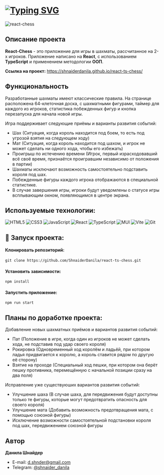 # [![Typing SVG](https://readme-typing-svg.demolab.com?font=Fira+Code&size=30&pause=1000&random=false&width=500&lines=React-Chess)](https://git.io/typing-svg)

![react-chess](https://github.com/ShnaiderDanila/react-ts-chess/assets/116545792/b74b2ecc-6747-456b-9c29-5519cc72a49d)

## Описание проекта
**React-Chess** - это приложение для игры в шахматы, рассчитанное на 2-х игроков. Приложение написано на **React**, с использованием **TypeScript** и применением методологии **ООП**.

**Ссылка на проект:**
https://shnaiderdanila.github.io/react-ts-chess/

## Функциональность
Разработанные шахматы имеют классические правила. На странице расположена 64-клеточная доска, с шахматными фигурами, таймер для каждого из игроков, статистика побежденных фигур и кнопка перезапуска для начала новой игры.

Игра поддерживает следующие приёмы и варианты развития событий:
- Шах (Ситуация, когда король находится под боем, то есть под угрозой взятия на следующем ходу)
- Мат (Ситуация, когда король находится под шахом, и игрок не может сделать ни одного хода, чтобы его избежать)
- Проигрыш по истечению времени (Игрок, первый израсходовавший всё своё время, признаётся проигравшим независимо от положения в партии)
- Шахматы исключают возможность самостоятельно подставить короля под шах.
- Побежденные фигуры каждого игрока отображаются в специальной статистике.
- В случае завершения игры, игроки будут уведомлены о статусе игры всплывающим окном, появляющимся в центре экрана.

## Используемые технологии:
![HTML5](https://img.shields.io/badge/html5-%23E34F26.svg?style=for-the-badge&logo=html5&logoColor=white) 
![CSS3](https://img.shields.io/badge/css3-%231572B6.svg?style=for-the-badge&logo=css3&logoColor=white)
![JavaScript](https://img.shields.io/badge/javascript-%23323330.svg?style=for-the-badge&logo=javascript&logoColor=%23F7DF1E)
![React](https://img.shields.io/badge/react-%2320232a.svg?style=for-the-badge&logo=react&logoColor=%2361DAFB)
![TypeScript](https://img.shields.io/badge/typescript-%23007ACC.svg?style=for-the-badge&logo=typescript&logoColor=white)
![MUI](https://img.shields.io/badge/MUI-%230081CB.svg?style=for-the-badge&logo=mui&logoColor=white)
![Vite](https://img.shields.io/badge/vite-%23646CFF.svg?style=for-the-badge&logo=vite&logoColor=white)
![Git](https://img.shields.io/badge/git-%23F05033.svg?style=for-the-badge&logo=git&logoColor=white)

## 🚀 Запуск проекта:

#### Клонировать репозиторий:
```
git clone https://github.com/ShnaiderDanila/react-ts-chess.git
```
#### Установить зависимости:
```
npm install
```
#### Запустить приложение:
```
npm run start
```

## Планы по доработке проекта:
Добавление новых шахматных приёмов и вариантов развития событий:
- Пат (Положение в игре, когда один из игроков не может сделать хода, не подставив под удар своего короля)
- Рокировка (Одновременный ход королём и ладьёй, при котором ладья придвигается к королю, а король ставится рядом по другую её сторону)
- Взятие на проходе (Специальный ход пешки, при котором она берёт пешку противника, перемещённую с начальной позиции сразу на два поля)

Исправление уже существуюших вариантов развития событий:
- Улучшение шаха (В случае шаха, для передвижения будут доступны только те фигуры, которые могут предотвратить опасность для своего короля)
- Улучшение мата (Добавить возможность предотвращения мата, с помощью союзной фигуры) 
- Исключение возможности самостоятельной подстановки короля под шах, передвижением союзной фигуры

## Автор

**Данила Шнайдер**

- E-mail: [d.shnder@gmail.com](mailto:d.shnder@gmail.com)
- Telegram: [@shnaider_danila](https://t.me/shnaider_danila)

